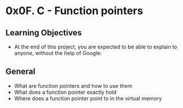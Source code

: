 # 0x0F. C - Function pointers
## Learning Objectives
* At the end of this project, you are expected to be able to explain to anyone, without the help of Google:

## General
* What are function pointers and how to use them
* What does a function pointer exactly hold
* Where does a function pointer point to in the virtual memory
